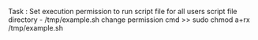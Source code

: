 Task : Set execution permission to run script file for all users 
script file directory - /tmp/example.sh
change permission cmd >> sudo chmod a+rx /tmp/example.sh 